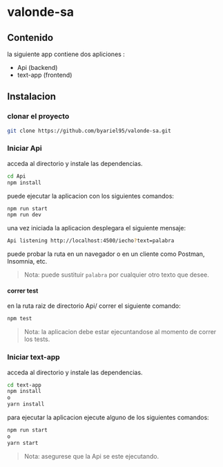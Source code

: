 # valonde-sa

## Contenido

la siguiente app contiene dos apliciones :

- Api (backend)
- text-app (frontend)

## Instalacion

### clonar el proyecto

```sh
git clone https://github.com/byariel95/valonde-sa.git
```

### Iniciar Api

acceda al directorio y instale las dependencias.

```sh
cd Api
npm install
```

puede ejecutar la aplicacion con los siguientes comandos:

```sh
npm run start
npm run dev
```

una vez iniciada la aplicacion desplegara el siguiente mensaje:

```sh
Api listening http://localhost:4500/iecho?text=palabra
```

puede probar la ruta en un navegador o en un cliente como Postman, Insomnia, etc.

> Nota: puede sustituir `palabra` por cualquier otro texto que desee.

#### correr test

en la ruta raiz de directorio Api/ correr el siguiente comando:

```sh
npm test
```

> Nota: la aplicacion debe estar ejecuntandose al momento de correr los tests.

### Iniciar text-app

acceda al directorio y instale las dependencias.

```sh
cd text-app
npm install
o
yarn install
```

para ejecutar la aplicacion ejecute alguno de los siguientes comandos:

```sh
npm run start
o
yarn start
```

> Nota: asegurese que la Api se este ejecutando.

